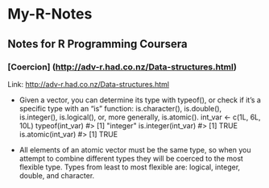# My-R-Notes
## Notes for R Programming Coursera
### [Coercion] (http://adv-r.had.co.nz/Data-structures.html)

Link: http://adv-r.had.co.nz/Data-structures.html

* Given a vector, you can determine its type with typeof(), or check if it’s a specific type 
with an “is” function: is.character(), is.double(), is.integer(), is.logical(), or, more generally, is.atomic().
  int_var <- c(1L, 6L, 10L)
  typeof(int_var)
  #> [1] "integer"
  is.integer(int_var)
  #> [1] TRUE  
  is.atomic(int_var)
  #> [1] TRUE

* All elements of an atomic vector must be the same type, so when you attempt to combine different types they will be coerced to the most flexible type. 
Types from least to most flexible are: logical, integer, double, and character. 
